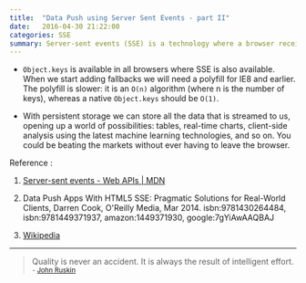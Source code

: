 ```yaml
---
title:  "Data Push using Server Sent Events - part II"
date:   2016-04-30 21:22:00
categories: SSE
summary: Server-sent events (SSE) is a technology where a browser receives automatic updates from a server via HTTP connection - Wikipedia.
---
```


- `Object.keys` is available in all browsers where SSE is also available. When we start adding fallbacks we will need a polyfill for IE8 and earlier. The polyfill is slower: it is an `O(n)` algorithm (where n is the number of keys), whereas a native `Object.keys` should be `O(1)`.

- With persistent storage we can store all the data that is streamed to us, opening up a world of possibilities: tables, real-time charts, client-side analysis using the latest machine learning technologies, and so on. You could be beating the markets without ever having to leave the browser.



Reference :

1. [Server-sent events - Web APIs | MDN](https://developer.mozilla.org/en-US/docs/Web/API/Server-sent_events)

2. Data Push Apps With HTML5 SSE: Pragmatic Solutions for Real-World Clients, Darren Cook, O'Reilly Media, Mar 2014. isbn:9781430264484, isbn:9781449371937, amazon:1449371930, google:7gYiAwAAQBAJ

3. [Wikipedia](https://en.wikipedia.org/wiki/Server-sent_events)


---
> Quality is never an accident. It is always the result of intelligent effort.
> <small>- [John Ruskin](http://www.brainyquote.com/quotes/quotes/j/johnruskin130005.html)</small>